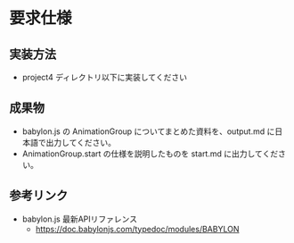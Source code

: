 # 要求仕様

## 実装方法
* project4 ディレクトリ以下に実装してください

## 成果物
* babylon.js の AnimationGroup についてまとめた資料を、output.md に日本語で出力してください。
* AnimationGroup.start の仕様を説明したものを start.md に出力してください。

## 参考リンク
* babylon.js 最新APIリファレンス
  *  https://doc.babylonjs.com/typedoc/modules/BABYLON
